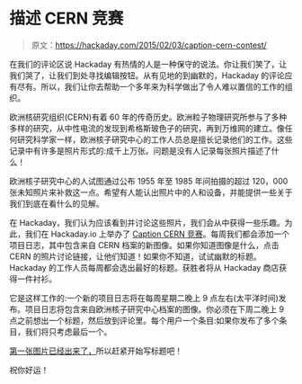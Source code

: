 # 描述 CERN 竞赛

> 原文：<https://hackaday.com/2015/02/03/caption-cern-contest/>

在我们的评论区说 Hackaday 有热情的人是一种保守的说法。你让我们笑了，让我们哭了，让我们到处寻找编辑按钮。从有见地的到幽默的，Hackaday 的评论应有尽有。所以，我们让你去帮助一个多年来为科学做出了令人难以置信的工作的组织。

欧洲核研究组织(CERN)有着 60 年的传奇历史。欧洲粒子物理研究所参与了多种多样的研究，从中性电流的发现到希格斯玻色子的研究，再到万维网的建立。像任何研究科学家一样，欧洲核子研究中心的工作人员总是擅长记录他们的工作。这些记录中有许多是照片形式的:成千上万张。问题是没有人记录每张照片描述了什么！

欧洲核子研究中心的人试图通过公布 1955 年至 1985 年间拍摄的超过 120，000 张未知照片来补救这一点。希望有人能认出照片中的人和设备，并能提供一些关于我们到底在看什么的见解。

在 Hackaday，我们认为应该看到并讨论这些照片，我们会从中获得一些乐趣。为此，我们在 Hackaday.io 上举办了 [Caption CERN 竞赛](http://hackaday.io/project/4200)。每周我们都会添加一个项目日志，其中包含来自 CERN 档案的新图像。如果你知道图像是什么，点击 CERN 的照片讨论链接，让他们知道！如果你不知道，试试幽默的标题。Hackaday 的工作人员每周都会选出最好的标题。获胜者将从 Hackaday 商店获得一件衬衫。

它是这样工作的:一个新的项目日志将在每周星期二晚上 9 点左右(太平洋时间)发布。项目日志将包含来自欧洲核子研究中心档案的图像。你必须在下周二晚上 9 点之前想出一个标题，然后放到评论里。每个用户一个条目:如果你发布了多个条目，我们将只考虑最后一个。

[第一张图片已经出来了，](http://hackaday.io/project/4200-caption-cern-contest/log/13651-week-1)所以赶紧开始写标题吧！

祝你好运！